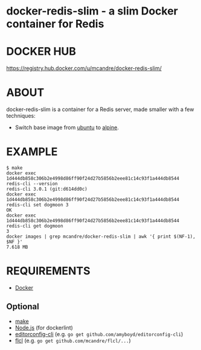 # docker-redis-slim - a slim Docker container for Redis

# DOCKER HUB

https://registry.hub.docker.com/u/mcandre/docker-redis-slim/

# ABOUT

docker-redis-slim is a container for a Redis server, made smaller with a few techniques:

* Switch base image from [ubuntu](https://registry.hub.docker.com/_/ubuntu/) to [alpine](https://registry.hub.docker.com/_/alpine/).

# EXAMPLE

```
$ make
docker exec 1d444db858c306b2e4998d86ff90f24d27b5856b2eee81c14c93f1a444db8544 redis-cli --version
redis-cli 3.0.1 (git:d614dd0c)
docker exec 1d444db858c306b2e4998d86ff90f24d27b5856b2eee81c14c93f1a444db8544 redis-cli set dogmoon 3
OK
docker exec 1d444db858c306b2e4998d86ff90f24d27b5856b2eee81c14c93f1a444db8544 redis-cli get dogmoon
3
docker images | grep mcandre/docker-redis-slim | awk '{ print $(NF-1), $NF }'
7.618 MB
```

# REQUIREMENTS

* [Docker](https://www.docker.com/)

## Optional

* [make](http://www.gnu.org/software/make/)
* [Node.js](https://nodejs.org/en/) (for dockerlint)
* [editorconfig-cli](https://github.com/amyboyd/editorconfig-cli) (e.g. `go get github.com/amyboyd/editorconfig-cli`)
* [flcl](https://github.com/mcandre/flcl) (e.g. `go get github.com/mcandre/flcl/...`)
